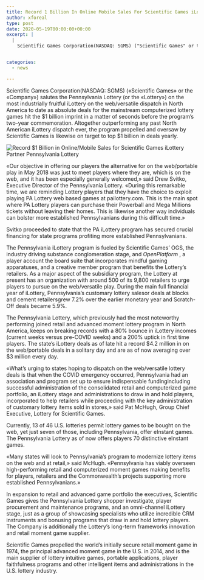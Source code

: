 ```yaml
---
title: Record 1 Billion In Online Mobile Sales For Scientific Games iLottery Partner Pennsylvania Lottery
author: xforeal 
type: post
date: 2020-05-19T00:00:00+00:00
excerpt: |
  |
    Scientific Games Corporation(NASDAQ: SGMS) ("Scientific Games" or the "Company") compliments the Pennsylvania Lottery (or the "Lottery") on the most monetarily effective iLottery on the web/versatile dispatch in North America to date as all out deals for the mainstream computerized lottery games hit the $1 billion imprint in a matter of seconds before the program's two-year anniversary


categories:
  - news

---
```

Scientific Games Corporation(NASDAQ: SGMS) (&#171;Scientific Games&#187; or the &#171;Company&#187;) salutes the Pennsylvania Lottery (or the &#171;Lottery&#187;) on the most industrially fruitful iLottery on the web/versatile dispatch in North America to date as absolute deals for the mainstream computerized lottery games hit the $1 billion imprint in a matter of seconds before the program&#8217;s two-year commemoration. Altogether outperforming any past North American iLottery dispatch ever, the program propelled and oversaw by Scientific Games is likewise on target to top $1 billion in deals yearly. 

<div class="PRN_ImbeddedAssetReference" id="DivAssetPlaceHolder1">
  <p>
    <img src="https://mma.prnewswire.com/media/1169524/Scientific_Games_PA_iLottery.jpg" title="Record $1 Billion in Online/Mobile Sales for                     Scientific Games iLottery Partner Pennsylvania                     Lottery" />
  </p>
</div>

&#171;Our objective in offering our players the alternative for on the web/portable play in May 2018 was just to meet players where they are, which is on the web, and it has been especially generally welcomed,&#187; said Drew Svitko, Executive Director of the Pennsylvania Lottery. &#171;During this remarkable time, we are reminding Lottery players that they have the choice to exploit playing PA Lottery web based games at pailottery.com. This is the main spot where PA Lottery players can purchase their Powerball and Mega Millions tickets without leaving their homes. This is likewise another way individuals can bolster more established Pennsylvanians during this difficult time.&#187; 

Svitko proceeded to state that the PA iLottery program has secured crucial financing for state programs profiting more established Pennsylvanians. 

The Pennsylvania iLottery program is fueled by Scientific Games&#8217; OGS, the industry driving substance conglomeration stage, and _OpenPlatform_ , a player account the board suite that incorporates mindful gaming apparatuses, and a creative member program that benefits the Lottery&#8217;s retailers. As a major aspect of the subsidiary program, the Lottery at present has an organization with around 500 of its 9,800 retailers to urge players to pursue on the web/versatile play. During the main full financial year of iLottery, Pennsylvania&#8217;s customary lottery salesor deals at blocks and cement retailersgrew 7.2&percnt; over the earlier monetary year and Scratch-Off deals became 5.9&percnt;. 

The Pennsylvania Lottery, which previously had the most noteworthy performing joined retail and advanced moment lottery program in North America, keeps on breaking records with a 80&percnt; bounce in iLottery incomes (current weeks versus pre-COVID weeks) and a 200&percnt; uptick in first time players. The state&#8217;s iLottery deals as of late hit a record $4.2 million in on the web/portable deals in a solitary day and are as of now averaging over $3 million every day. 

&#171;What&#8217;s urging to states hoping to dispatch on the web/versatile lottery deals is that when the COVID emergency occurred, Pennsylvania had an association and program set up to ensure indispensable fundingincluding successful administration of the consolidated retail and computerized game portfolio, an iLottery stage and administrations to draw in and hold players, incorporated to help retailers while proceeding with the key administration of customary lottery items sold in stores,&#187; said Pat McHugh, Group Chief Executive, Lottery for Scientific Games. 

Currently, 13 of 46 U.S. lotteries permit lottery games to be bought on the web, yet just seven of those, including Pennsylvania, offer eInstant games. The Pennsylvania Lottery as of now offers players 70 distinctive eInstant games. 

&#171;Many states will look to Pennsylvania&#8217;s program to modernize lottery items on the web and at retail,&#187; said McHugh. &#171;Pennsylvania has viably overseen high-performing retail and computerized moment games making benefits for players, retailers and the Commonwealth&#8217;s projects supporting more established Pennsylvanians.&#187; 

In expansion to retail and advanced game portfolio the executives, Scientific Games gives the Pennsylvania Lottery shopper investigate, player procurement and maintenance programs, and an omni-channel iLottery stage, just as a group of showcasing specialists who utilize incredible CRM instruments and bonusing programs that draw in and hold lottery players. The Company is additionally the Lottery&#8217;s long-term frameworks innovation and retail moment game supplier. 

Scientific Games propelled the world&#8217;s initially secure retail moment game in 1974, the principal advanced moment game in the U.S. in 2014, and is the main supplier of lottery intuitive games, portable applications, player faithfulness programs and other intelligent items and administrations in the U.S. lottery industry.